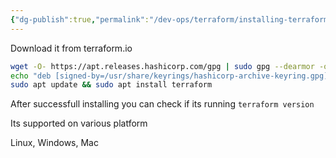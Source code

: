 ```yaml
---
{"dg-publish":true,"permalink":"/dev-ops/terraform/installing-terraform/","noteIcon":""}
---
```



Download it from terraform.io

``` .bash
wget -O- https://apt.releases.hashicorp.com/gpg | sudo gpg --dearmor -o /usr/share/keyrings/hashicorp-archive-keyring.gpg
echo "deb [signed-by=/usr/share/keyrings/hashicorp-archive-keyring.gpg] https://apt.releases.hashicorp.com $(lsb_release -cs) main" | sudo tee /etc/apt/sources.list.d/hashicorp.list
sudo apt update && sudo apt install terraform
```

After successfull installing you can check if its running
`terraform version`

Its supported on various platform

Linux, Windows, Mac

